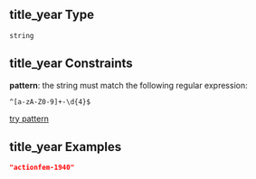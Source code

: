 ## title\_year Type

`string`

## title\_year Constraints

**pattern**: the string must match the following regular expression:&#x20;

```regexp
^[a-zA-Z0-9]+-\d{4}$
```

[try pattern](https://regexr.com/?expression=%5E%5Ba-zA-Z0-9%5D%2B-%5Cd%7B4%7D%24 "try regular expression with regexr.com")

## title\_year Examples

```json
"actionfem-1940"
```
